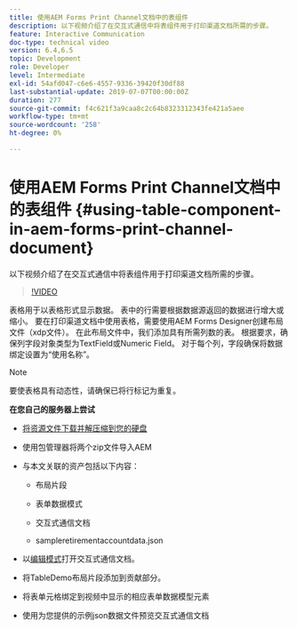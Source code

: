 ```yaml
---
title: 使用AEM Forms Print Channel文档中的表组件
description: 以下视频介绍了在交互式通信中将表组件用于打印渠道文档所需的步骤。
feature: Interactive Communication
doc-type: technical video
version: 6.4,6.5
topic: Development
role: Developer
level: Intermediate
exl-id: 54afd047-c6e6-4557-9336-39420f30df88
last-substantial-update: 2019-07-07T00:00:00Z
duration: 277
source-git-commit: f4c621f3a9caa8c2c64b8323312343fe421a5aee
workflow-type: tm+mt
source-wordcount: '258'
ht-degree: 0%

---
```


# 使用AEM Forms Print Channel文档中的表组件 {#using-table-component-in-aem-forms-print-channel-document}

以下视频介绍了在交互式通信中将表组件用于打印渠道文档所需的步骤。

>[!VIDEO](https://video.tv.adobe.com/v/27769?quality=12&learn=on)

表格用于以表格形式显示数据。 表中的行需要根据数据源返回的数据进行增大或缩小。 要在打印渠道文档中使用表格，需要使用AEM Forms Designer创建布局文件（xdp文件）。 在此布局文件中，我们添加具有所需列数的表。 根据要求，确保列字段对象类型为TextField或Numeric Field。 对于每个列，字段确保将数据绑定设置为“使用名称”。

>[!NOTE]
>
>要使表格具有动态性，请确保已将行标记为重复。

**在您自己的服务器上尝试**

* [将资源文件下载并解压缩到您的硬盘](assets/usingtablesinprintchannel.zip)

* 使用包管理器将两个zip文件导入AEM

* 与本文关联的资产包括以下内容：

   * 布局片段

   * 表单数据模式

   * 交互式通信文档
   * sampleretirementaccountdata.json

* 以[编辑模式](http://localhost:4502/editor.html/content/forms/af/401kstatement/tablesinprintdocument/channels/print.html)打开交互式通信文档。

* 将TableDemo布局片段添加到贡献部分。
* 将表单元格绑定到视频中显示的相应表单数据模型元素

* 使用为您提供的示例json数据文件预览交互式通信文档
